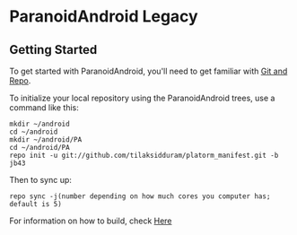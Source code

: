 ParanoidAndroid Legacy
===============


Getting Started
---------------

To get started with ParanoidAndroid, you'll need to get
familiar with [Git and Repo](http://source.android.com/download/using-repo).

To initialize your local repository using the ParanoidAndroid trees, use a command like this:
    
    mkdir ~/android
    cd ~/android		
    mkdir ~/android/PA	
    cd ~/android/PA
    repo init -u git://github.com/tilaksidduram/platorm_manifest.git -b jb43


Then to sync up:

    repo sync -j(number depending on how much cores you computer has; default is 5)

For information on how to build, check [Here](https://github.com/ParanoidAndroid/paranoid)
